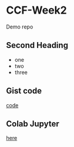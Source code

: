 # CCF-Week2
Demo repo

## Second Heading

* one
* two
* three

## Gist code

[code](https://gist.github.com/emfoci/f251fbf581116a334dc36d4c7ac79eb4)

## Colab Jupyter

[here](https://colab.research.google.com/drive/1JPsXRxZDYMOj9GTxP3eUoz-BoTmUbu7Y?usp=sharing)
